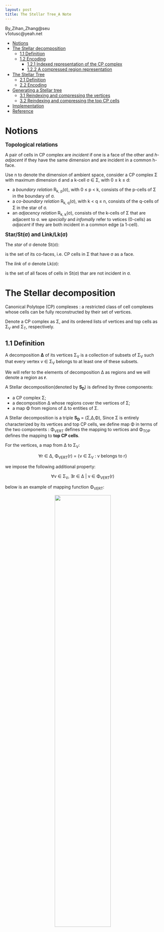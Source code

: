 ```yaml
---
layout: post
title: The Stellar Tree_A Note
---
```


<left>
By_Zihan_Zhang@seu<br/>
v1otusc@yeah.net
</left>

<!-- TOC -->

- [Notions](#notions)
- [The Stellar decomposition](#the-stellar-decomposition)
  - [1.1 Definition](#11-definition)
  - [1.2 Encoding](#12-encoding)
    - [1.2.1 Indexed representation of the CP complex](#121-indexed-representation-of-the-cp-complex)
    - [1.2.2 A compressed region representation](#122-a-compressed-region-representation)
- [The Stellar Tree](#the-stellar-tree)
  - [2.1 Definition](#21-definition)
  - [2.2 Encoding](#22-encoding)
- [Generating a Stellar tree](#generating-a-stellar-tree)
  - [3.1 Reindexing and compressing the vertices](#31-reindexing-and-compressing-the-vertices)
  - [3.2 Reindexing and compressing the top CP cells](#32-reindexing-and-compressing-the-top-cp-cells)
- [Implementation](#implementation)
- [Reference](#reference)

<!-- /TOC -->

# Notions

<big>**Topological relations**</big>

A pair of cells in CP complex are *incident* if one is a face of the other and *h-adjacent* if they have the same dimension and are incident in a common h-face.

Use n to denote the dimension of ambient space, consider a CP complex Σ with maximum dimension d and a k-cell σ ∈ Σ, with 0 ≤ k ≤ d: 

- a *boundary relation* R<sub>k, p</sub>(σ), with 0 ≤ p < k, consists of the p-cells of Σ in the boundary of σ.
- a *co-boundary relation* R<sub>k, q</sub>(σ), with k < q ≤ n, consists of the q-cells of Σ in the star of σ.
- an *adjacency relation* R<sub>k, k</sub>(σ), consists of the k-cells of Σ that are adjacent to σ. we *specially* and *infomally* refer to vetices (0-cells) as *adjacent* if they are both incident in a common edge (a 1-cell).

<big>**Star/St(σ) and Link/Lk(σ)**</big>

The *star* of σ denote St(σ):

is the set of its co-faces, i.e. CP cells in Σ that have σ as a face.

The *link* of σ denote Lk(σ):

is the set of all faces of cells in St(σ) thar are not incident in σ.

# The Stellar decomposition

Canonical Polytope (CP) complexes : a restricted class of cell complexes whose cells can be fully reconstructed by their set of vertices.

Denote a CP complex as Σ, and its ordered lists of vertices and top cells as Σ<sub>V</sub> and Σ<sub>T</sub>, respectively. 

## 1.1 Definition

A decomposition **∆** of its vertices Σ<sub>V</sub> is a collection of subsets of Σ<sub>V</sub> such that every vertex *v* ∈ Σ<sub>V</sub> belongs to at least one of these subsets.

We will refer to the elements of decomposition ∆ as regions and we will denote a region as **r**.

A Stellar decomposition(denoted by **S<sub>D</sub>**) is defined by three components:

- a CP complex Σ;
- a decomposition ∆ whose regions cover the vertices of Σ;
- a map Φ from regions of ∆ to entities of Σ.

A Stellar decomposition is a triple **S<sub>D</sub>** = (Σ,∆,Φ), Since Σ is entirely characterized by its vertices and top CP cells, we define map Φ in terms of the two components : Φ<sub>VERT</sub> defines the mapping to vertices and Φ<sub>TOP</sub> defines the mapping to **top CP cells**.

For the vertices, a map from ∆ to Σ<sub>V</sub>:

<center>
∀r ∈ ∆, Φ<sub>VERT</sub>(r) = {v ∈ Σ<sub>V</sub> : v belongs to r}
</center>

we impose the following additional property:

<center>
∀v ∈ Σ<sub>V</sub>, ∃r ∈ ∆ | v ∈ Φ<sub>VERT</sub>(r)
</center>

below is an example of mapping function Φ<sub>VERT</sub>:

<center>
<img src = "https://raw.githubusercontent.com/v1otusc/PicBed/master/vert_mapping_function.png" width = "60%">
</center>

Formally, Φ<sub>TOP</sub> is a function from the regions of ∆ to the powerset of Σ<sub>T</sub>:

<center>
∀r ∈ ∆, Φ<sub>TOP</sub>(r) = {σ ∈ Σ<sub>T</sub> | ∃v ∈ R<sub>k,0</sub>(σ) : v ∈ Φ<sub>VERT</sub>(r)}
</center>

> k is the dimension of top cells.

below is an example of mapping function Φ<sub>TOP</sub>, for two regions (blue rectangles) of the decomposition of Figure 1(b) on a triangle mesh defined over its vertices. 

<center>
<img src = "https://raw.githubusercontent.com/v1otusc/PicBed/master/topcells_mapping_function.png" >
</center>

**Definition: spanning number**

As we can see in the Figure 2: A top CP cell σ is only mapped to a region *r* when one (or more) of its vertices is mapped to *r* under Φ<sub>VERT</sub>. Specifically, it does not depend on spatial overlap. To characterize this representation, we define the spanning number χ<sub>σ</sub> of top cells in a Stellar decomposition as the number of regions to which a top CP cell is mapped.

The spanning number χ<sub>σ</sub> of a CP cell σ ∈ Σ<sub>T</sub> is the number of regions in ∆ that map to σ. Formally:

<center>
∀σ ∈ Σ<sub>T</sub>, χ<sub>σ</sub> = |{r ∈ ∆ | σ ∈ Φ<sub>TOP</sub>(r)}| or #{r ∈ ∆ | σ ∈ Φ<sub>TOP</sub>(r)}
</center>

**Definition: average number**

Consider the average spanning number χ as a global characteristic of the efficiency of a Stellar decomposition over a complex measuring the average number of times each top CP cell is represented.

The average spanning number χ of a Stellar decomposition **S<sub>D</sub>** is the average number of regions indexing a top CP cell σ. Formally:

<center>
χ = (∑<sub>σ ∈ Σ<sub>T</sub></sub>χ<sub>σ</sub>) / |Σ<sub>T</sub>| = (∑<sub>r ∈ ∆</sub> | Φ<sub>TOP</sub>(r) |) / |Σ<sub>T</sub>|
</center>

## 1.2 Encoding

A detailed description of a Stellar decomposition of data structures **for representing a CP complex** and a compressed encoding **for the regions of the decomposition**.

### 1.2.1 Indexed representation of the CP complex

Assume that the underlying CP complex is representedas an indexed complex, which encodes the spatial position of the vertices and the boundary relation R<sub>k,0</sub> of each top k-simplex in Σ.

We use an array-based representation for the verticesand top cells of Σ. The Σ<sub>V</sub> array encodes the position of each vertex v in Σ, requiring a total of n·\| Σ<sub>V</sub> \| coordinates. 

Then consider the boundary relation, The top CP cells are encoded using separate arrays Σ<sub>T<sub>k</sub></sub> for each dimension k ≤ d that has top CP cells in Σ. Σ<sub>T<sub>k</sub></sub> encodes the boundary connectivity from its top CP cells to their vertices, i.e., relation R<sub>k,0</sub> in terms of the indices of the vertices of its cells within Σ<sub>V</sub>. This requires \|R<sub>k,0</sub>(σ)\| references for a top k-cell σ. e.g. (k+1) vertex indices for a k-simplex and 2<sup>k</sup> references for a k-cube.

**Thus**, the total storage cost of the indexed mesh representation is:

<center>
n·|Σ<sub>V</sub>| + ∑<sub>k=1 -> d</sub>∑<sub>σ ∈ Σ<sub>T<sub>k</sub></sub></sub> |R<sub>k,0</sub>(σ)|
</center>

Note that, in typical cases, where Σ is *pure* (i.e., its top CP cells all have the same dimension d), Σ requires only two arrays: one for the vertices and one for the top cells.

### 1.2.2 A compressed region representation

**Consider two encoding strategies** for the data mapped to each region of the decomposition.

**First** is a simple strategy that explicitly encodes the arrays of vertices and top CP cells **mapped** to each region and work our way to a compressed representation of these lists. Under Φ, each region r in ∆ maps to a list of vertices r<sub>V</sub> and a list of top CP cells r<sub>T</sub> from the complex Σ. A straightforward strategy would be to encode lists of vertices and top CP cells that explicitly list the mapped elements for each region r. We refer to this as the EXPLICIT Stellar decomposition encoding.

<center>
<img src = "https://raw.githubusercontent.com/v1otusc/PicBed/master/Explicit_stellar_decomposition.png" width = "70%">
</center>

The above encoding can be very expensive due to the redundant encoding of **top CP cells with vertices in multiple regions**.

**Second** is a COMPRESSED Stellar decomposition encoding that compacts the vertex and top CP cells lists in each region r by exploiting the *locality* of the elements within r. By replacing *runs* of incrementing consecutive sequences of indices using a generalization of *run-length encoding* **(RLE)[Held and Marshall, 1991]**. RLE is a form of data compression in which *runs* of consecutive identical values are encoded as pairs of integers representing the value and repetition count, rather than as multiple copies of the original value. 

<center>
<img src = "https://raw.githubusercontent.com/v1otusc/PicBed/master/runlength_and_sequentialrange.png" width = "70%">
</center>

For example, in the figure.a above the four entries with value '2' are compacted into a pair of entries \[-2,4\], where a negative first number indicates the start of a run and its value, while the second number indicates the run’s length. 

While we **do not** have such duplicated runs in our indexed representation, we often have *incrementing sequences* of indexes, such as {40,41,42,43,44}, within a local vertex list r<sub>V</sub> or top CP cells list r<sub>T</sub>. We therefore refer to a generalized RLE Scheme as **Sequential Range Encoding (SRE)** to compress such sequence : *the incrementing sequences*. SRE encodes a *run* of **consecutive non-negative indexes** using a pair of integers, representing the starting index, and the number of remaining elements in the range. As with RLE, we can intersperse runs (sequences) with non-runs in the same list by negating the starting index of a run. Thus, it is easy to determine whether or not we are in a run while we iterate through a sequential range encoded list. A feature of this scheme is that it allows us to dynamically append individual elements or runs to an SRE list with no storage overhead. Furthermore, we can easily expand a compacted range by replacing its entries with the first two values of the range **and appending the remaining values to the end of the list**. 

> An ERROR in the figure.b above ?, the sequence {10, 11, 12} should be represented with the pair [-10, 2], use 2 to represent **the remain**, or we can replace 14 by 13.

We then introducea a global characteristic that measures the average storage requirements for a top CP cell in a Stellar decomposition representation.

**Definition: average reference number**

The average reference number μ of a Stellar decomposition is the average number of references required to encode a top CP cell in the r<sub>T</sub> lists of the regions in ∆. Formally:

<center>
μ = ( ∑<sub>r ∈ ∆</sub>|rT| ) / |Σ<sub>T</sub>|
</center>

**where |r<sub>T</sub>| is the size of the top CP cells list in a region r**.

An EXPLICIT representation is equivalent to a COMPRESSED representation without any compressed runs, thus, it is always the case that μ ≤ χ (the average spanning number). 

<center>
<img src = "https://raw.githubusercontent.com/v1otusc/PicBed/master/compressed_encoding.png" width = "70%">
</center>

Figure above illustrates a COMPRESSED representation of the mesh from the **third Figure** after its vertex and triangle arrays have been reordered (in an external process) and highlights its sequential ranges, where r<sub>V</sub> requires a single run to encode the indexed vertices and r<sub>T</sub> requires four sequential runs to encode the indices of its triangles.

# The Stellar Tree

The Stellar decomposition is a *general* model that is *agnostic* about how the decomposition is attained and about its relationship to the underlying CP complex. Thus, 

## 2.1 Definition



## 2.2 Encoding



# Generating a Stellar tree



## 3.1 Reindexing and compressing the vertices



## 3.2 Reindexing and compressing the top CP cells



# Implementation

I did not find the author's open source code, So I wrote one in C++ to play with it.<br/>
[Have fun]().

# Reference

- Fellegara, Riccardo, Weiss, Kenneth, De Floriani, Leila. The Stellar tree: a Compact Representation for Simplicial Complexes and Beyond[J].
